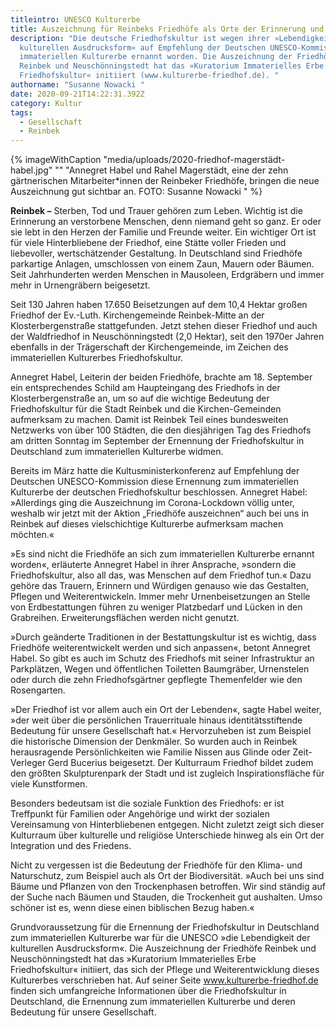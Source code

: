 ```yaml
---
titleintro: UNESCO Kulturerbe
title: Auszeichnung für Reinbeks Friedhöfe als Orte der Erinnerung und Kultur
description: "Die deutsche Friedhofskultur ist wegen ihrer »Lebendigkeit der
  kulturellen Ausdrucksform« auf Empfehlung der Deutschen UNESCO-Kommission zum
  immateriellen Kulturerbe ernannt worden. Die Auszeichnung der Friedhöfe
  Reinbek und Neuschönningstedt hat das »Kuratorium Immaterielles Erbe
  Friedhofskultur« initiiert (www.kulturerbe-friedhof.de). "
authorname: "Susanne Nowacki "
date: 2020-09-21T14:22:31.392Z
category: Kultur
tags:
  - Gesellschaft
  - Reinbek
---
```

{% imageWithCaption "media/uploads/2020-friedhof-magerstädt-habel.jpg" "" "Annegret Habel und Rahel Magerstädt, eine der zehn gärtnerischen Mitarbeiter*innen der Reinbeker Friedhöfe, bringen die neue Auszeichnung gut sichtbar an. FOTO: Susanne Nowacki  " %}

**Reinbek –** Sterben, Tod und Trauer gehören zum Leben. Wichtig ist die Erinnerung an verstorbene Menschen, denn niemand geht so ganz. Er oder sie lebt in den Herzen der Familie und Freunde weiter. Ein wichtiger Ort ist für viele Hinterbliebene der Friedhof, eine Stätte voller Frieden und liebevoller, wertschätzender Gestaltung. In Deutschland sind Friedhöfe parkartige Anlagen, umschlossen von einem Zaun, Mauern oder Bäumen. Seit Jahrhunderten werden Menschen in Mausoleen, Erdgräbern und immer mehr in Urnengräbern beigesetzt.

Seit 130 Jahren haben 17.650 Beisetzungen auf dem 10,4 Hektar großen Friedhof der Ev.-Luth. Kirchengemeinde Reinbek-Mitte an der Klosterbergenstraße stattgefunden. Jetzt stehen dieser Friedhof und auch der Waldfriedhof in Neuschönningstedt (2,0 Hektar), seit den 1970er Jahren ebenfalls in der Trägerschaft der Kirchengemeinde, im Zeichen des immateriellen Kulturerbes Friedhofskultur.

Annegret Habel, Leiterin der beiden Friedhöfe, brachte am 18. September ein entsprechendes Schild am Haupteingang des Friedhofs in der Klosterbergenstraße an, um so auf die wichtige Bedeutung der Friedhofskultur für die Stadt Reinbek und die Kirchen-Gemeinden aufmerksam zu machen. Damit ist Reinbek Teil eines bundesweiten Netzwerks von über 100 Städten, die den diesjährigen Tag des Friedhofs am dritten Sonntag im September der Ernennung der Friedhofskultur in Deutschland zum immateriellen Kulturerbe widmen.

Bereits im März hatte die Kultusministerkonferenz auf Empfehlung der Deutschen UNESCO-Kommission diese Ernennung zum immateriellen Kulturerbe der deutschen Friedhofskultur beschlossen. Annegret Habel: »Allerdings ging die Auszeichnung im Corona-Lockdown völlig unter, weshalb wir jetzt mit der Aktion „Friedhöfe auszeichnen“ auch bei uns in Reinbek auf dieses vielschichtige Kulturerbe aufmerksam machen möchten.«

»Es sind nicht die Friedhöfe an sich zum immateriellen Kulturerbe ernannt worden«, erläuterte Annegret Habel in ihrer Ansprache, »sondern die Friedhofskultur, also all das, was Menschen auf dem Friedhof tun.« Dazu gehöre das Trauern, Erinnern und Würdigen genauso wie das Gestalten, Pflegen und Weiterentwickeln. Immer mehr Urnenbeisetzungen an Stelle von Erdbestattungen führen zu weniger Platzbedarf und Lücken in den Grabreihen. Erweiterungsflächen werden nicht genutzt.

»Durch geänderte Traditionen in der Bestattungskultur ist es wichtig, dass Friedhöfe weiterentwickelt werden und sich anpassen«, betont Annegret Habel. So gibt es auch im Schutz des Friedhofs mit seiner Infrastruktur an Parkplätzen, Wegen und öffentlichen Toiletten Baumgräber, Urnenstelen oder durch die zehn Friedhofsgärtner gepflegte Themenfelder wie den Rosengarten.

»Der Friedhof ist vor allem auch ein Ort der Lebenden«, sagte Habel weiter, »der weit über die persönlichen Trauerrituale hinaus identitätsstiftende Bedeutung für unsere Gesellschaft hat.« Hervorzuheben ist zum Beispiel die historische Dimension der Denkmäler. So wurden auch in Reinbek herausragende Persönlichkeiten wie Familie Nissen aus Glinde oder Zeit-Verleger Gerd Bucerius beigesetzt. Der Kulturraum Friedhof bildet zudem den größten Skulpturenpark der Stadt und ist zugleich Inspirationsfläche für viele Kunstformen.

Besonders bedeutsam ist die soziale Funktion des Friedhofs: er ist Treffpunkt für Familien oder Angehörige und wirkt der sozialen Vereinsamung von Hinterbliebenen entgegen. Nicht zuletzt zeigt sich dieser Kulturraum über kulturelle und religiöse Unterschiede hinweg als ein Ort der Integration und des Friedens.

Nicht zu vergessen ist die Bedeutung der Friedhöfe für den Klima- und Naturschutz, zum Beispiel auch als Ort der Biodiversität. »Auch bei uns sind Bäume und Pflanzen von den Trockenphasen betroffen. Wir sind ständig auf der Suche nach Bäumen und Stauden, die Trockenheit gut aushalten. Umso schöner ist es, wenn diese einen biblischen Bezug haben.«

Grundvoraussetzung für die Ernennung der Friedhofskultur in Deutschland zum immateriellen Kulturerbe war für die UNESCO »die Lebendigkeit der kulturellen Ausdrucksform«. Die Auszeichnung der Friedhöfe Reinbek und Neuschönningstedt hat das »Kuratorium Immaterielles Erbe Friedhofskultur« initiiert, das sich der Pflege und Weiterentwicklung dieses Kulturerbes verschrieben hat. Auf seiner Seite www.kulturerbe-friedhof.de finden sich umfangreiche Informationen über die Friedhofskultur in Deutschland, die Ernennung zum immateriellen Kulturerbe und deren Bedeutung für unsere Gesellschaft.